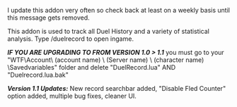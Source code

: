I update this addon very often so check back at least on a weekly basis until this message gets removed.

This addon is used to track all Duel History and a variety of statistical analysis.
Type /duelrecord to open ingame.


***IF YOU ARE UPGRADING TO FROM VERSION 1.0 > 1.1*** you must go to your "WTF\Account\ (account name) \ (Server name) \ (character name) \Savedvariables" folder and delete "DuelRecord.lua" AND "Duelrecord.lua.bak"


***Version 1.1 Updates:*** New record searchbar added, "Disable Fled Counter" option added, multiple bug fixes, cleaner UI. 
